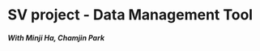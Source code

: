 SV project - Data Management Tool
=================================

##### With Minji Ha, Chamjin Park
